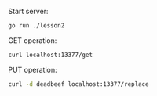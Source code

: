 Start server:

```bash
go run ./lesson2
```

GET operation:

```bash
curl localhost:13377/get
```

PUT operation:

```bash
curl -d deadbeef localhost:13377/replace
```

